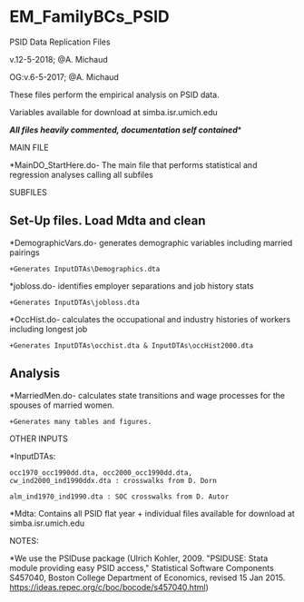 # EM_FamilyBCs_PSID

PSID Data Replication Files  

v.12-5-2018; @A. Michaud  

OG:v.6-5-2017; @A. Michaud  


These files perform the empirical analysis on PSID data.

Variables available for download at simba.isr.umich.edu

***All files heavily commented, documentation self contained****

MAIN FILE

*MainDO_StartHere.do- The main file that performs statistical and regression analyses calling all subfiles

SUBFILES

Set-Up files. Load Mdta and clean
---------------------------------

*DemographicVars.do- generates demographic variables including married pairings

	+Generates InputDTAs\Demographics.dta
	
*jobloss.do- identifies employer separations and job history stats

	+Generates InputDTAs\jobloss.dta
	
*OccHist.do- calculates the occupational and industry histories of workers including longest job

	+Generates InputDTAs\occhist.dta & InputDTAs\occHist2000.dta

Analysis
---------------------------------

*MarriedMen.do- calculates state transitions and wage processes for the spouses of married women.

	+Generates many tables and figures.

OTHER INPUTS

*InputDTAs:

	occ1970_occ1990dd.dta, occ2000_occ1990dd.dta, cw_ind2000_ind1990ddx.dta : crosswalks from D. Dorn
	
	alm_ind1970_ind1990.dta : SOC crosswalks from D. Autor
	
*Mdta: Contains all PSID flat year + individual files available for download at simba.isr.umich.edu

NOTES:

*We use the PSIDuse package (Ulrich Kohler, 2009. "PSIDUSE: Stata module providing easy PSID access," Statistical Software Components
S457040, Boston College Department of Economics, revised 15 Jan 2015. <https://ideas.repec.org/c/boc/bocode/s457040.html>)
